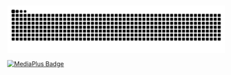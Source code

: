 
![GitHub Contribution Snake](https://raw.githubusercontent.com/huiishan99/huiishan99/output/github-contribution-grid-snake-dark.svg)

[![MediaPlus Badge](https://badge.mediaplus.ma/levi/alkhbiri)](https://badge.mediaplus.ma/levi/alkhbiri)
